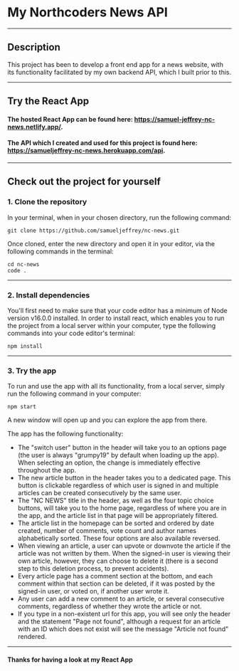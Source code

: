 # My Northcoders News API

---

## Description

This project has been to develop a front end app for a news website, with its functionality facilitated by my own backend API, which I built prior to this.

---

## Try the React App

#### The hosted React App can be found here: https://samuel-jeffrey-nc-news.netlify.app/.

#### The API which I created and used for this project is found here: https://samueljeffrey-nc-news.herokuapp.com/api.

---

## Check out the project for yourself

### 1. Clone the repository

In your terminal, when in your chosen directory, run the following command:

```http
git clone https://github.com/samueljeffrey/nc-news.git
```

Once cloned, enter the new directory and open it in your editor, via the following commands in the terminal:

```http
cd nc-news
code .
```

---

### 2. Install dependencies

You'll first need to make sure that your code editor has a minimum of Node version v16.0.0 installed. In order to install react, which enables you to run the project from a local server within your computer, type the following commands into your code editor's terminal:

```http
npm install
```

---

### 3. Try the app

To run and use the app with all its functionality, from a local server, simply run the following command in your computer:

```http
npm start
```

A new window will open up and you can explore the app from there.

The app has the following functionality:

- The "switch user" button in the header will take you to an options page (the user is always "grumpy19" by default when loading up the app). When selecting an option, the change is immediately effective throughout the app.
- The new article button in the header takes you to a dedicated page. This button is clickable regardless of which user is signed in and multiple articles can be created consecutively by the same user.
- The "NC NEWS" title in the header, as well as the four topic choice buttons, will take you to the home page, regardless of where you are in the app, and the article list in that page will be appropriately filtered.
- The article list in the homepage can be sorted and ordered by date created, number of comments, vote count and author names alphabetically sorted. These four options are also available reversed.
- When viewing an article, a user can upvote or downvote the article if the article was not written by them. When the signed-in user is viewing their own article, however, they can choose to delete it (there is a second step to this deletion process, to prevent accidents).
- Every article page has a comment section at the bottom, and each comment within that section can be deleted, if it was posted by the signed-in user, or voted on, if another user wrote it.
- Any user can add a new comment to an article, or several consecutive comments, regardless of whether they wrote the article or not.
- If you type in a non-existent url for this app, you will see only the header and the statement "Page not found", although a request for an article with an ID which does not exist will see the message "Article not found" rendered.

---

#### Thanks for having a look at my React App
